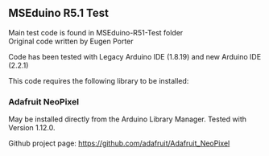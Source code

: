 ## MSEduino R5.1 Test

Main test code is found in MSEduino-R51-Test folder  
Original code written by Eugen Porter

Code has been tested with Legacy Arduino IDE (1.8.19) and new Arduino IDE (2.2.1)

This code requires the following library to be installed:

### Adafruit NeoPixel

May be installed directly from the Arduino Library Manager. Tested with Version 1.12.0.

Github project page: https://github.com/adafruit/Adafruit_NeoPixel